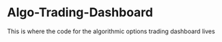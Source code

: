 # Algo-Trading-Dashboard
This is where the code for the algorithmic options trading dashboard lives
